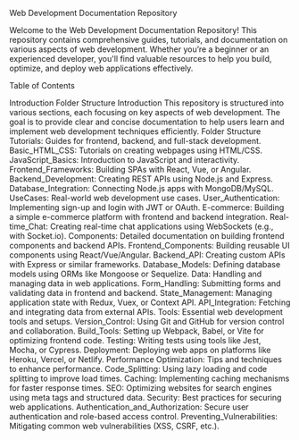 Web Development Documentation Repository

Welcome to the Web Development Documentation Repository!
This repository contains comprehensive guides, tutorials, and documentation on various aspects of web development. Whether you’re a beginner or an experienced developer, you'll find valuable resources to help you build, optimize, and deploy web applications effectively.

Table of Contents

Introduction
Folder Structure
Introduction
This repository is structured into various sections, each focusing on key aspects of web development. The goal is to provide clear and concise documentation to help users learn and implement web development techniques efficiently.
Folder Structure
Tutorials: Guides for frontend, backend, and full-stack development.
Basic_HTML_CSS: Tutorials on creating webpages using HTML/CSS.
JavaScript_Basics: Introduction to JavaScript and interactivity.
Frontend_Frameworks: Building SPAs with React, Vue, or Angular.
Backend_Development: Creating REST APIs using Node.js and Express.
Database_Integration: Connecting Node.js apps with MongoDB/MySQL.
UseCases: Real-world web development use cases.
User_Authentication: Implementing sign-up and login with JWT or OAuth.
E-commerce: Building a simple e-commerce platform with frontend and backend integration.
Real-time_Chat: Creating real-time chat applications using WebSockets (e.g., with Socket.io).
Components: Detailed documentation on building frontend components and backend APIs.
Frontend_Components: Building reusable UI components using React/Vue/Angular.
Backend_API: Creating custom APIs with Express or similar frameworks.
Database_Models: Defining database models using ORMs like Mongoose or Sequelize.
Data: Handling and managing data in web applications.
Form_Handling: Submitting forms and validating data in frontend and backend.
State_Management: Managing application state with Redux, Vuex, or Context API.
API_Integration: Fetching and integrating data from external APIs.
Tools: Essential web development tools and setups.
Version_Control: Using Git and GitHub for version control and collaboration.
Build_Tools: Setting up Webpack, Babel, or Vite for optimizing frontend code.
Testing: Writing tests using tools like Jest, Mocha, or Cypress.
Deployment: Deploying web apps on platforms like Heroku, Vercel, or Netlify.
Performance Optimization: Tips and techniques to enhance performance.
Code_Splitting: Using lazy loading and code splitting to improve load times.
Caching: Implementing caching mechanisms for faster response times.
SEO: Optimizing websites for search engines using meta tags and structured data.
Security: Best practices for securing web applications.
Authentication_and_Authorization: Secure user authentication and role-based access control.
Preventing_Vulnerabilities: Mitigating common web vulnerabilities (XSS, CSRF, etc.).

